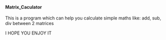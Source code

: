 #### Matrix_Caculator ####

This is a program which can help you calculate simple maths like: add, sub, div between 2 matrices

I HOPE YOU ENJOY IT